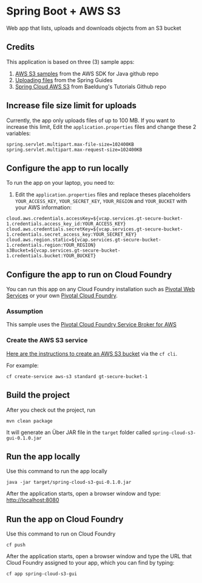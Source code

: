 # Spring Boot + AWS S3
Web app that lists, uploads and downloads objects from an S3 bucket

## Credits
This application is based on three (3) sample apps:
1) [AWS S3 samples](https://github.com/awsdocs/aws-doc-sdk-examples/tree/master/java/example_code/s3) from the AWS SDK for Java github repo
1) [Uploading files](https://spring.io/guides/gs/uploading-files/) from the Spring Guides
1) [Spring Cloud AWS S3](https://github.com/eugenp/tutorials/tree/master/spring-cloud/spring-cloud-aws/src/main/java/com/baeldung/spring/cloud/aws/s3) from Baeldung's Tutorials Github repo

## Increase file size limit for uploads
Currently, the app only uploads files of up to 100 MB. If you want to increase this limit, Edit the `application.properties` files and change these 2 variables:
```
spring.servlet.multipart.max-file-size=102400KB
spring.servlet.multipart.max-request-size=102400KB
```

## Configure the app to run locally
To run the app on your laptop, you need to:
1) Edit the `application.properties` files and replace theses placeholders `YOUR_ACCESS_KEY`, `YOUR_SECRET_KEY`, `YOUR_REGION` and `YOUR_BUCKET`  with your AWS information:

```
cloud.aws.credentials.accessKey=${vcap.services.gt-secure-bucket-1.credentials.access_key_id:YOUR_ACCESS_KEY}
cloud.aws.credentials.secretKey=${vcap.services.gt-secure-bucket-1.credentials.secret_access_key:YOUR_SECRET_KEY}
cloud.aws.region.static=${vcap.services.gt-secure-bucket-1.credentials.region:YOUR_REGION}
s3Bucket=${vcap.services.gt-secure-bucket-1.credentials.bucket:YOUR_BUCKET}
```

## Configure the app to run on Cloud Foundry
You can run this app on any Cloud Foundry installation such as [Pivotal Web Services](https://run.pivotal.io/) or your own [Pivotal Cloud Foundry](https://network.pivotal.io/products/elastic-runtime/).

### Assumption
This sample uses the [Pivotal Cloud Foundry Service Broker for AWS](https://network.pivotal.io/products/aws-services/)

### Create the AWS S3 service
[Here are the instructions to create an AWS S3 bucket](https://docs.pivotal.io/aws-services/creating.html#s3) via the `cf cli`.

For example:
```
cf create-service aws-s3 standard gt-secure-bucket-1
```

## Build the project

After you check out the project, run 
```
mvn clean package
```

It will generate an Über JAR file in the `target` folder called `spring-cloud-s3-gui-0.1.0.jar`

## Run the app locally
Use this command to run the app locally

```
java -jar target/spring-cloud-s3-gui-0.1.0.jar
```

After the application starts, open a browser window and type: [http://localhost:8080](http://localhost:8080)

## Run the app on Cloud Foundry
Use this command to run on Cloud Foundry

```
cf push
```

After the application starts, open a browser window and type the URL that Cloud Foundry assigned to your app, which you can find by typing:

```
cf app spring-cloud-s3-gui
```
